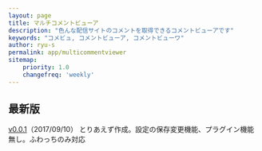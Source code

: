 ```yaml
---
layout: page
title: マルチコメントビューア
description: "色んな配信サイトのコメントを取得できるコメントビューアです"
keywords: "コメビュ, コメントビューア, コメントビューワ"
author: ryu-s
permalink: app/multicommentviewer
sitemap:
    priority: 1.0
    changefreq: 'weekly'	
---
```


## 最新版
[v0.0.1](http://61.192.216.29/app/MultiCommentViewer_v0.0.1.zip)（2017/09/10） とりあえず作成。設定の保存変更機能、プラグイン機能無し。ふわっちのみ対応
